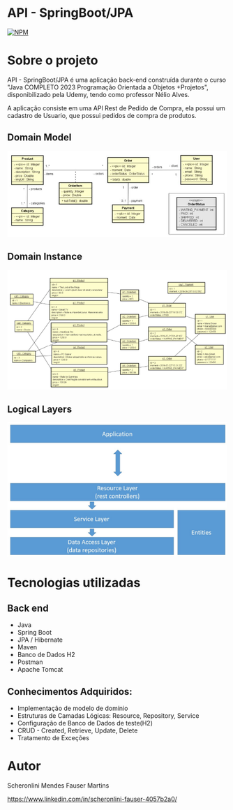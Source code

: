 # API - SpringBoot/JPA 
[![NPM](https://img.shields.io/npm/l/react)](https://github.com/scheronlini/API-SpringBoot-JPA/blob/main/LICENSE) 

# Sobre o projeto

API - SpringBoot/JPA é uma aplicação back-end construída durante o curso "Java COMPLETO 2023 Programação Orientada a Objetos +Projetos", disponibilizado pela Udemy, tendo como professor Nélio Alves.

A aplicação consiste em uma API Rest de Pedido de Compra, ela possui um cadastro de Usuario, que possui pedidos de compra de produtos.

## Domain Model
![Model](https://github.com/scheronlini/assets/blob/main/Domain%20Model.png)

## Domain Instance
![Instance](https://github.com/scheronlini/assets/blob/main/Domain%20Instance.PNG)

## Logical Layers
![Logical Layers](https://github.com/scheronlini/assets/blob/main/Logical%20Layers.PNG)

# Tecnologias utilizadas
## Back end
- Java
- Spring Boot
- JPA / Hibernate
- Maven
- Banco de Dados H2
- Postman
- Apache Tomcat

## Conhecimentos Adquiridos:
- Implementação de modelo de domínio
- Estruturas de Camadas Lógicas: Resource, Repository, Service
- Configuração de Banco de Dados de teste(H2)
- CRUD - Created, Retrieve, Update, Delete
- Tratamento de Exceções

# Autor

Scheronlini Mendes Fauser Martins

https://www.linkedin.com/in/scheronlini-fauser-4057b2a0/
